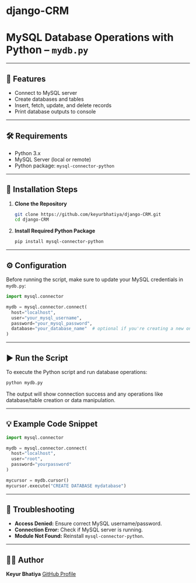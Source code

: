 # django-CRM

# MySQL Database Operations with Python – `mydb.py`

---

## 📌 Features

- Connect to MySQL server
- Create databases and tables
- Insert, fetch, update, and delete records
- Print database outputs to console

---

## 🛠️ Requirements

- Python 3.x
- MySQL Server (local or remote)
- Python package: `mysql-connector-python`

---

## 🔧 Installation Steps

1. **Clone the Repository**
   ```bash
   git clone https://github.com/keyurbhatiya/django-CRM.git
   cd django-CRM
   ```


2. **Install Required Python Package**

   ```bash
   pip install mysql-connector-python
   ```

---

## ⚙️ Configuration

Before running the script, make sure to update your MySQL credentials in `mydb.py`:

```python
import mysql.connector

mydb = mysql.connector.connect(
  host="localhost",
  user="your_mysql_username",
  password="your_mysql_password",
  database="your_database_name"  # optional if you're creating a new one
)
```

---

## ▶️ Run the Script

To execute the Python script and run database operations:

```bash
python mydb.py
```

The output will show connection success and any operations like database/table creation or data manipulation.

---

## 💡 Example Code Snippet

```python
import mysql.connector

mydb = mysql.connector.connect(
  host="localhost",
  user="root",
  password="yourpassword"
)

mycursor = mydb.cursor()
mycursor.execute("CREATE DATABASE mydatabase")
```

---

## 🐞 Troubleshooting

* **Access Denied:** Ensure correct MySQL username/password.
* **Connection Error:** Check if MySQL server is running.
* **Module Not Found:** Reinstall `mysql-connector-python`.

---

## 👨‍💻 Author

**Keyur Bhatiya**
[GitHub Profile](https://github.com/keyurbhatiya)

